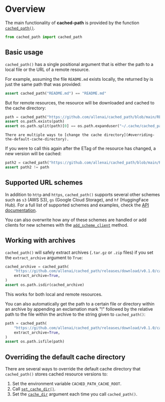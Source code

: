 Overview
========

The main functionality of **cached-path** is provided by the function [`cached_path()`](api/cached_path).

```python
from cached_path import cached_path
```

## Basic usage

`cached_path()` has a single positional argument that is either the path to a local file or the URL of a remote resource.

For example, assuming the file `README.md` exists locally, the returned by is just
the same path that was provided:

```python
assert cached_path("README.md") == "README.md"
```

But for remote resources, the resource will be downloaded and cached to the cache directory:

```python
path = cached_path("https://github.com/allenai/cached_path/blob/main/README.md")
assert os.path.exists(path)
assert os.path.split(path)[0] == os.path.expanduser("~/.cache/cached_path")
```

```{tip}
There are multiple ways to [change the cache directory](#overriding-the-default-cache-directory).
```

If you were to call this again after the ETag of the resource has changed, a new version will be cached:

```python
path2 = cached_path("https://github.com/allenai/cached_path/blob/main/README.md")
assert path2 != path
```

## Supported URL schemes

In addition to `http` and `https`, `cached_path()` supports several other schemes such as `s3` (AWS S3), `gs` (Google Cloud Storage),
and `hf` (HuggingFace Hub).
For a full list of supported schemes and examples, check the [API documentation](api/cached_path).

You can also overwrite how any of these schemes are handled or add clients for new schemes with the [`add_scheme_client`](api/util.html#cached_path.add_scheme_client) method.

## Working with archives

`cached_path()` will safely extract archives (`.tar.gz` or `.zip` files) if you set the `extract_archive` argument to `True`:

```python
cached_archive = cached_path(
    "https://github.com/allenai/cached_path/releases/download/v0.1.0/cached_path-0.1.0.tar.gz",
    extract_archive=True,
)
assert os.path.isdir(cached_archive)
```

This works for both local and remote resources.

You can also automatically get the path to a certain file or directory within an archive by appending an exclamation mark "!" followed by
the relative path to the file within the archive to the string given to `cached_path()`:

```python
path = cached_path(
    "https://github.com/allenai/cached_path/releases/download/v0.1.0/cached_path-0.1.0.tar.gz!README.md",
    extract_archive=True,
)
assert os.path.isfile(path)
```

## Overriding the default cache directory

There are several ways to override the default cache directory that `cached_path()` stores cached resource versions to:

1. Set the environment variable `CACHED_PATH_CACHE_ROOT`.
2. Call [`set_cache_dir()`](api/util.html#cached_path.set_cache_dir).
3. Set the [`cache_dir`](api/cached_path.html#cached_path.cached_path) argument each time you call `cached_path()`.
